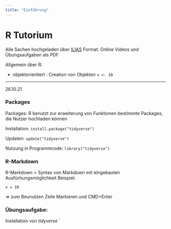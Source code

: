 ```yaml
---
title: "Einführung"
---
```

# R Tutorium

Alle Sachen hochgeladen über [ILIAS](https://ilias.uni-halle.de/goto.php?target=crs_219883&client_id=unihalle)
Format: Online Videos und Übungsaufgaben als PDF


Allgemein über R:
- objektorientiert : Creation von Objekten `x <- 10` 
--- 
26.10.21
### Packages

Packages: R benutzt zur erweiterung von Funktionen bestimmte Packages, die Nutzer hochladen können

Installation: `install.package("tidyverse")`

Updaten: `update("tidyverse")`

Nutzung in Programmcode: `library("tidyverse")`

### R-Markdown

R-Markdown = Syntax von Markdown mit eingebauten Ausfürhungsmöglichkeit
Beispiel:
```{r}
x = 10
```
=> zum Beunutzen Zeile Markieren und CMD+Enter 

### Übungsaufgabe:
Installation von *tidyverse* 
`
 
